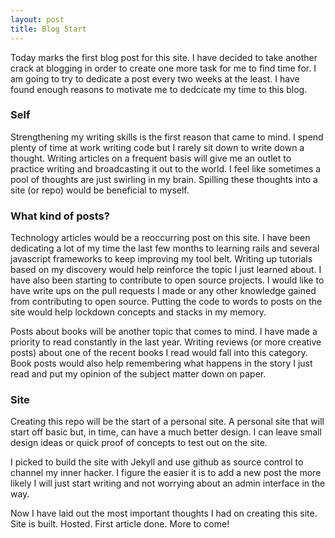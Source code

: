 ```yaml
---
layout: post
title: Blog Start
---
```


Today marks the first blog post for this site. I have decided to take another
crack at blogging in order to create one more task for me to find time for. I am
going to try to dedicate a post every two weeks at the least. I have found enough
reasons to motivate me to dedcicate my time to this blog.

### Self

Strengthening my writing skills is the first reason that came to mind. I spend
plenty of time at work writing code but I rarely sit down to write down a thought.
Writing articles on a frequent basis will give me an outlet to practice writing
and broadcasting it out to the world. I feel like sometimes a pool of thoughts
are just swirling in my brain. Spilling these thoughts into a site (or repo)
would be beneficial to myself.

### What kind of posts?

Technology articles would be a reoccurring post on this site. I have
been dedicating a lot of my time the last few months to learning rails and several
javascript frameworks to keep improving my tool belt. Writing up tutorials
based on my discovery would help reinforce the topic I just learned about. I
have also been starting to contribute to open source projects. I would like to have
write ups on the pull requests I made or any other knowledge gained from
contributing to open source. Putting the code to words to posts on the site
would help lockdown concepts and stacks in my memory.

Posts about books will be another topic that comes to mind. I have made a
priority to read constantly in the last year. Writing reviews (or more
creative posts) about one of the recent books I read would fall into this category.
Book posts would also help remembering what happens in the story I just read and
put my opinion of the subject matter down on paper.

### Site

Creating this repo will be the start of a personal site. A personal site that
will start off basic but, in time, can have a much better design. I can leave
small design ideas or quick proof of concepts to test out on the site.

I picked to build the site with Jekyll and use github as source control to
channel my inner hacker. I figure the easier it is to add a new post the more
likely I will just start writing and not worrying about an admin interface in
the way.

Now I have laid out the most important thoughts I had on creating this site. Site
is built. Hosted. First article done. More to come!
